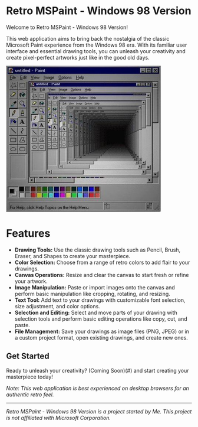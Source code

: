 # Retro MSPaint - Windows 98 Version

Welcome to Retro MSPaint - Windows 98 Version! 

This web application aims to bring back the nostalgia of the classic Microsoft Paint experience from the Windows 98 era. With its familiar user interface and essential drawing tools, you can unleash your creativity and create pixel-perfect artworks just like in the good old days.

![Paint Screenshot](/Frontend/static/imgs/reference.jpg)


# Features

- **Drawing Tools:** Use the classic drawing tools such as Pencil, Brush, Eraser, and Shapes to create your masterpiece.
- **Color Selection:** Choose from a range of retro colors to add flair to your drawings.
- **Canvas Operations:** Resize and clear the canvas to start fresh or refine your artwork.
- **Image Manipulation:** Paste or import images onto the canvas and perform basic manipulation like cropping, rotating, and resizing.
- **Text Tool:** Add text to your drawings with customizable font selection, size adjustment, and color options.
- **Selection and Editing:** Select and move parts of your drawing with selection tools and perform basic editing operations like copy, cut, and paste.
- **File Management:** Save your drawings as image files (PNG, JPEG) or in a custom project format, open existing drawings, and create new ones.

## Get Started

Ready to unleash your creativity? (Coming Soon)(#) and start creating your masterpiece today!

*Note: This web application is best experienced on desktop browsers for an authentic retro feel.*  

---

*Retro MSPaint - Windows 98 Version is a project started by Me. This project is not affiliated with Microsoft Corporation.*